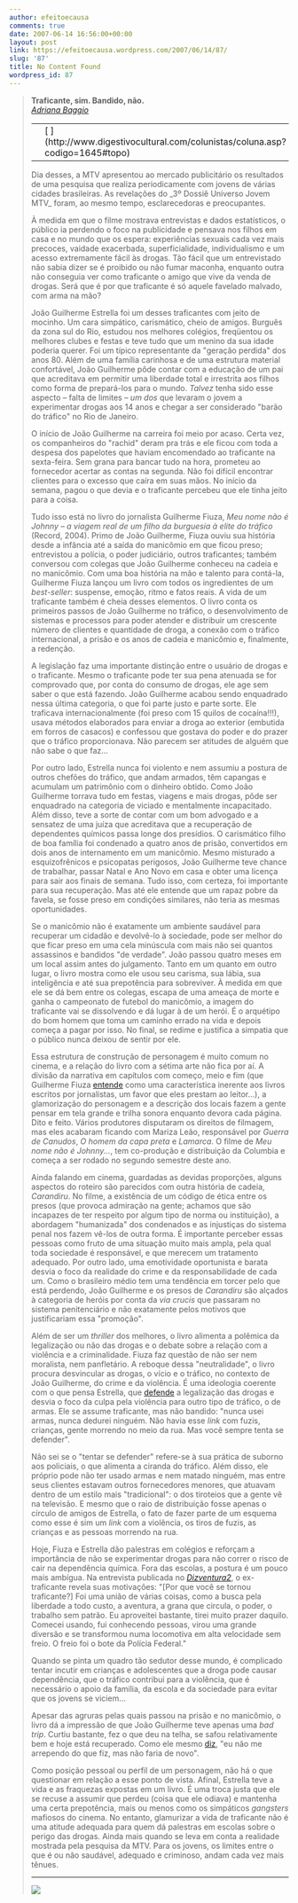 ```yaml
---
author: efeitoecausa
comments: true
date: 2007-06-14 16:56:00+00:00
layout: post
link: https://efeitoecausa.wordpress.com/2007/06/14/87/
slug: '87'
title: No Content Found
wordpress_id: 87
---
```


>**Traficante, sim. Bandido, não.**  
                   _[Adriana Baggio](http://www.digestivocultural.com/email/enviaremailpara.asp?secao=2&item=1645)_        
               <table border="0" >                       <tbody ><tr >          
<td >  

</td>          
<td >[  
](http://www.digestivocultural.com/colunistas/coluna.asp?codigo=1645#topo)
</td>          
<td >  

</td>          
<td >  

</td>          
<td >  

</td>        </tr>      </tbody></table>                                           Dia desses, a MTV apresentou ao mercado publicitário os resultados de uma pesquisa que realiza periodicamente com jovens de várias cidades brasileiras. As revelações do _3º Dossiê Universo Jovem MTV_ foram, ao mesmo tempo, esclarecedoras e preocupantes.  
  
À medida em que o filme mostrava entrevistas e dados estatísticos, o público ia perdendo o foco na publicidade e pensava nos filhos em casa e no mundo que os espera: experiências sexuais cada vez mais precoces, vaidade exacerbada, superficialidade, individualismo e um acesso extremamente fácil às drogas. Tão fácil que um entrevistado não sabia dizer se é proibido ou não fumar maconha, enquanto outra não conseguia ver como traficante o amigo que vive da venda de drogas. Será que é por que traficante é só aquele favelado malvado, com arma na mão?  
  
João Guilherme Estrella foi um desses traficantes com jeito de mocinho. Um cara simpático, carismático, cheio de amigos. Burguês da zona sul do Rio, estudou nos melhores colégios, freqüentou os melhores clubes e festas e teve tudo que um menino da sua idade poderia querer. Foi um típico representante da "geração perdida" dos anos 80. Além de uma família carinhosa e de uma estrutura material confortável, João Guilherme pôde contar com a educação de um pai que acreditava em permitir uma liberdade total e irrestrita aos filhos como forma de prepará-los para o mundo. _Talvez_ tenha sido esse aspecto – falta de limites – _um dos_ que levaram o jovem a experimentar drogas aos 14 anos e chegar a ser considerado "barão do tráfico" no Rio de Janeiro.  
  
O início de João Guilherme na carreira foi meio por acaso. Certa vez, os companheiros do "rachid" deram pra trás e ele ficou com toda a despesa dos papelotes que haviam encomendado ao traficante na sexta-feira. Sem grana para bancar tudo na hora, prometeu ao fornecedor acertar as contas na segunda. Não foi difícil encontrar clientes para o excesso que caíra em suas mãos. No início da semana, pagou o que devia e o traficante percebeu que ele tinha jeito para a coisa.  
  
Tudo isso está no livro do jornalista Guilherme Fiuza, _Meu nome não é Johnny – a viagem real de um filho da burguesia à elite do tráfico_ (Record, 2004). Primo de João Guilherme, Fiuza ouviu sua história desde a infância até a saída do manicômio em que ficou preso; entrevistou a polícia, o poder judiciário, outros traficantes; também conversou com colegas que João Guilherme conheceu na cadeia e no manicômio. Com uma boa história na mão e talento para contá-la, Guilherme Fiuza lançou um livro com todos os ingredientes de um _best-seller_: suspense, emoção, ritmo e fatos reais. A vida de um traficante também é cheia desses elementos. O livro conta os primeiros passos de João Guilherme no tráfico, o desenvolvimento de sistemas e processos para poder atender e distribuir um crescente número de clientes e quantidade de droga, a conexão com o tráfico internacional, a prisão e os anos de cadeia e manicômio e, finalmente, a redenção.  
  
A legislação faz uma importante distinção entre o usuário de drogas e o traficante. Mesmo o traficante pode ter sua pena atenuada se for comprovado que, por conta do consumo de drogas, ele age sem saber o que está fazendo. João Guilherme acabou sendo enquadrado nessa última categoria, o que foi parte justo e parte sorte. Ele traficava internacionalmente (foi preso com 15 quilos de cocaína!!!), usava métodos elaborados para enviar a droga ao exterior (embutida em forros de casacos) e confessou que gostava do poder e do prazer que o tráfico proporcionava. Não parecem ser atitudes de alguém que não sabe o que faz...  
  
Por outro lado, Estrella nunca foi violento e nem assumiu a postura de outros chefões do tráfico, que andam armados, têm capangas e acumulam um patrimônio com o dinheiro obtido. Como João Guilherme torrava tudo em festas, viagens e mais drogas, pôde ser enquadrado na categoria de viciado e mentalmente incapacitado. Além disso, teve a sorte de contar com um bom advogado e a sensatez de uma juíza que acreditava que a recuperação de dependentes químicos passa longe dos presídios. O carismático filho de boa família foi condenado a quatro anos de prisão, convertidos em dois anos de internamento em um manicômio. Mesmo misturado a esquizofrênicos e psicopatas perigosos, João Guilherme teve chance de trabalhar, passar Natal e Ano Novo em casa e obter uma licença para sair aos finais de semana. Tudo isso, com certeza, foi importante para sua recuperação. Mas até ele entende que um rapaz pobre da favela, se fosse preso em condições similares, não teria as mesmas oportunidades.  
  
Se o manicômio não é exatamente um ambiente saudável para recuperar um cidadão e devolvê-lo à sociedade, pode ser melhor do que ficar preso em uma cela minúscula com mais não sei quantos assassinos e bandidos "de verdade". João passou quatro meses em um local assim antes do julgamento. Tanto em um quanto em outro lugar, o livro mostra como ele usou seu carisma, sua lábia, sua inteligência e até sua prepotência para sobreviver. À medida em que ele se dá bem entre os colegas, escapa de uma ameaça de morte e ganha o campeonato de futebol do manicômio, a imagem do traficante vai se dissolvendo e dá lugar à de um herói. É o arquétipo do bom homem que toma um caminho errado na vida e depois começa a pagar por isso. No final, se redime e justifica a simpatia que o público nunca deixou de sentir por ele.  
  
Essa estrutura de construção de personagem é muito comum no cinema, e a relação do livro com a sétima arte não fica por aí. A divisão da narrativa em capítulos com começo, meio e fim (que Guilherme Fiuza [entende](http://observatorio.ultimosegundo.ig.com.br/artigos.asp?cod=273AZL003) como uma característica inerente aos livros escritos por jornalistas, um favor que eles prestam ao leitor...), a glamorização do personagem e a descrição dos locais fazem a gente pensar em tela grande e trilha sonora enquanto devora cada página. Dito e feito. Vários produtores disputaram os direitos de filmagem, mas eles acabaram ficando com Mariza Leão, responsável por _Guerra de Canudos_, _O homem da capa preta_ e _Lamarca_. O filme de _Meu nome não é Johnny..._, tem co-produção e distribuição da Columbia e começa a ser rodado no segundo semestre deste ano.  
  
Ainda falando em cinema, guardadas as devidas proporções, alguns aspectos do roteiro são parecidos com outra história de cadeia, _Carandiru_. No filme, a existência de um código de ética entre os presos (que provoca admiração na gente; achamos que são incapazes de ter respeito por algum tipo de norma ou instituição), a abordagem "humanizada" dos condenados e as injustiças do sistema penal nos fazem vê-los de outra forma. É importante perceber essas pessoas como fruto de uma situação muito mais ampla, pela qual toda sociedade é responsável, e que merecem um tratamento adequado. Por outro lado, uma emotividade oportunista e barata desvia o foco da realidade do crime e da responsabilidade de cada um. Como o brasileiro médio tem uma tendência em torcer pelo que está perdendo, João Guilherme e os presos de _Carandiru_ são alçados à categoria de heróis por conta da _via crucis_ que passaram no sistema penitenciário e não exatamente pelos motivos que justificariam essa "promoção".  
  
Além de ser um _thriller_ dos melhores, o livro alimenta a polêmica da legalização ou não das drogas e o debate sobre a relação com a violência e a criminalidade. Fiuza faz questão de não ser nem moralista, nem panfletário. A reboque dessa "neutralidade", o livro procura desvincular as drogas, o vício e o tráfico, no contexto de João Guilherme, do crime e da violência. É uma ideologia coerente com o que pensa Estrella, que [defende](http://www.dizventura2.blogger.com.br/2004_04_01_archive.html) a legalização das drogas e desvia o foco da culpa pela violência para outro tipo de tráfico, o de armas. Ele se assume traficante, mas não bandido: "nunca usei armas, nunca dedurei ninguém. Não havia esse _link_ com fuzis, crianças, gente morrendo no meio da rua. Mas você sempre tenta se defender".  
  
Não sei se o "tentar se defender" refere-se à sua prática de suborno aos policiais, o que alimenta a ciranda do tráfico. Além disso, ele próprio pode não ter usado armas e nem matado ninguém, mas entre seus clientes estavam outros fornecedores menores, que atuavam dentro de um estilo mais "tradicional": o dos tiroteios que a gente vê na televisão. E mesmo que o raio de distribuição fosse apenas o círculo de amigos de Estrella, o fato de fazer parte de um esquema como esse é sim um _link_ com a violência, os tiros de fuzis, as crianças e as pessoas morrendo na rua.  
  
Hoje, Fiuza e Estrella dão palestras em colégios e reforçam a importância de não se experimentar drogas para não correr o risco de cair na dependência química. Fora das escolas, a postura é um pouco mais ambígua. Na entrevista publicada no [_Dizventura2_](http://www.dizventura2.blogger.com.br/2004_04_01_archive.html), o ex-traficante revela suas motivações: "[Por que você se tornou traficante?] Foi uma união de várias coisas, como a busca pela liberdade a todo custo, a aventura, a grana que circula, o poder, o trabalho sem patrão. Eu aproveitei bastante, tirei muito prazer daquilo. Comecei usando, fui conhecendo pessoas, virou uma grande diversão e se transformou numa locomotiva em alta velocidade sem freio. O freio foi o bote da Polícia Federal."  
  
Quando se pinta um quadro tão sedutor desse mundo, é complicado tentar incutir em crianças e adolescentes que a droga pode causar dependência, que o tráfico contribui para a violência, que é necessário o apoio da família, da escola e da sociedade para evitar que os jovens se viciem...  
  
Apesar das agruras pelas quais passou na prisão e no manicômio, o livro dá a impressão de que João Guilherme teve apenas uma _bad trip_. Curtiu bastante, fez o que deu na telha, se safou relativamente bem e hoje está recuperado. Como ele mesmo [diz](http://www.dizventura2.blogger.com.br/2004_04_01_archive.html), "eu não me arrependo do que fiz, mas não faria de novo".  
  
Como posição pessoal ou perfil de um personagem, não há o que questionar em relação a esse ponto de vista. Afinal, Estrella teve a vida e as fraquezas expostas em um livro. É uma troca justa que ele se recuse a assumir que perdeu (coisa que ele odiava) e mantenha uma certa prepotência, mais ou menos como os simpáticos _gangsters_ mafiosos do cinema. No entanto, glamurizar a vida de traficante não é uma atitude adequada para quem dá palestras em escolas sobre o perigo das drogas. Ainda mais quando se leva em conta a realidade mostrada pela pesquisa da MTV. Para os jovens, os limites entre o que é ou não saudável, adequado e criminoso, andam cada vez mais tênues.  
  
****

[![](http://www.livrariacultura.com.br/imagem/capas1/537/751537.jpg)](http://www.livrariacultura.com.br/scripts/cultura/resenha/resenha.asp?nitem=751537&sid=155193188756428937545553&k5=75E578F&uid=)
